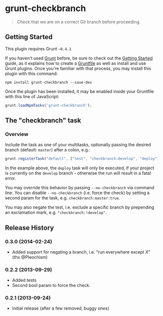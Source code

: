 # grunt-checkbranch

> Check that we are on a correct Git branch before proceeding.

## Getting Started
This plugin requires Grunt `~0.4.1`

If you haven't used [Grunt](http://gruntjs.com/) before, be sure to check out the [Getting Started](http://gruntjs.com/getting-started) guide, as it explains how to create a [Gruntfile](http://gruntjs.com/sample-gruntfile) as well as install and use Grunt plugins. Once you're familiar with that process, you may install this plugin with this command:

```shell
npm install grunt-checkbranch --save-dev
```

Once the plugin has been installed, it may be enabled inside your Gruntfile with this line of JavaScript:

```js
grunt.loadNpmTasks('grunt-checkbranch');
```

## The "checkbranch" task

### Overview
Include the task as one of your multitasks, optionally passing the desired branch (default: `master`) after a colon, e.g.:
```js
grunt.registerTask("default", ["test", "checkbranch:develop", "deploy"]
```

In the example above, the `deploy` task will only be executed, if your project is currently on the `develop` branch - otherwise the run will result in a fatal error.

You may override this behavior by passing `--no-checkbranch` via command line. You can disable `--no-checkbranch` (i.e. force the check) by setting a second param for the task, e.g. `checkbranch:master:true`.

You may also negate the test, i.e. exclude a specific branch by prepending an exclamation mark, e.g. `"checkbranch:!develop"`.

## Release History

### 0.3.0 (2014-02-24)
* Added support for negating a branch, i.e. "run everywhere except X" (thx @Pleochism)

### 0.2.2 (2013-09-29)
* Added tests
* Second bool param to force the check.

### 0.2.1 (2013-09-24)
* Initial release (after a few removed, buggy ones)
